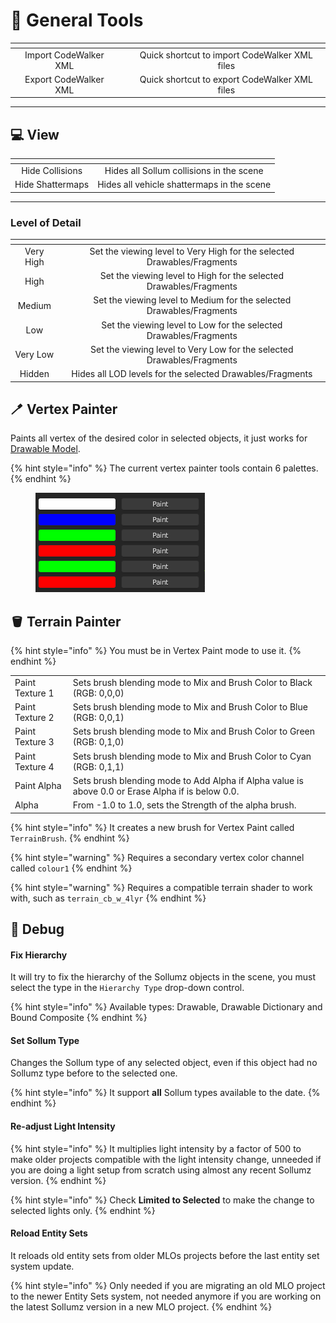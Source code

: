 # 🔧 General Tools

<table data-view="cards"><thead><tr><th align="center"></th><th align="center"></th><th align="center"></th></tr></thead><tbody><tr><td align="center">Import CodeWalker XML</td><td align="center"></td><td align="center">Quick shortcut to import CodeWalker XML files</td></tr><tr><td align="center">Export CodeWalker XML</td><td align="center"></td><td align="center">Quick shortcut to export CodeWalker XML files</td></tr></tbody></table>

***

## 💻 View

<table data-view="cards"><thead><tr><th align="center"></th><th align="center"></th></tr></thead><tbody><tr><td align="center">Hide Collisions</td><td align="center">Hides all Sollum collisions in the scene</td></tr><tr><td align="center">Hide Shattermaps</td><td align="center">Hides all vehicle shattermaps in the scene</td></tr></tbody></table>

***

### Level of Detail

<table data-view="cards"><thead><tr><th align="center"></th><th align="center"></th></tr></thead><tbody><tr><td align="center">Very High</td><td align="center">Set the viewing level to Very High for the selected Drawables/Fragments</td></tr><tr><td align="center">High</td><td align="center">Set the viewing level to High for the selected Drawables/Fragments</td></tr><tr><td align="center">Medium</td><td align="center">Set the viewing level to Medium for the selected Drawables/Fragments</td></tr><tr><td align="center">Low</td><td align="center">Set the viewing level to Low for the selected Drawables/Fragments</td></tr><tr><td align="center">Very Low</td><td align="center">Set the viewing level to Very Low for the selected Drawables/Fragments</td></tr><tr><td align="center">Hidden</td><td align="center">Hides all LOD levels for the selected Drawables/Fragments</td></tr></tbody></table>

## 🪥 Vertex Painter

Paints all vertex of the desired color in selected objects, it just works for [Drawable Model](../sollum-objects/drawable-model.md).

{% hint style="info" %}
The current vertex painter tools contain 6 palettes.
{% endhint %}

<figure><img src="../../.gitbook/assets/image (6).png" alt=""><figcaption></figcaption></figure>

## 🪣  Terrain Painter

{% hint style="info" %}
You must be in Vertex Paint mode to use it.
{% endhint %}

|                 |                                                                                                   |
| --------------- | ------------------------------------------------------------------------------------------------- |
| Paint Texture 1 | Sets brush blending mode to Mix and Brush Color to Black (RGB: 0,0,0)                             |
| Paint Texture 2 | Sets brush blending mode to Mix and Brush Color to Blue (RGB: 0,0,1)                              |
| Paint Texture 3 | Sets brush blending mode to Mix and Brush Color to Green (RGB: 0,1,0)                             |
| Paint Texture 4 | Sets brush blending mode to Mix and Brush Color to Cyan (RGB: 0,1,1)                              |
| Paint Alpha     | Sets brush blending mode to Add Alpha if Alpha value is above 0.0 or Erase Alpha if is below 0.0. |
| Alpha           | From -1.0 to 1.0, sets the Strength of the alpha brush.                                           |

{% hint style="info" %}
It creates a new brush for Vertex Paint called `TerrainBrush`.
{% endhint %}

{% hint style="warning" %}
Requires a secondary vertex color channel called `colour1`
{% endhint %}

{% hint style="warning" %}
Requires a compatible terrain shader to work with, such as `terrain_cb_w_4lyr`
{% endhint %}

## 🐛 Debug

#### Fix Hierarchy

It will try to fix the hierarchy of the Sollumz objects in the scene, you must select the type in the `Hierarchy Type` drop-down control.

{% hint style="info" %}
Available types: Drawable, Drawable Dictionary and Bound Composite
{% endhint %}

#### Set Sollum Type

Changes the Sollum type of any selected object, even if this object had no Sollumz type before to the selected one.

{% hint style="info" %}
It support **all** Sollum types available to the date.
{% endhint %}

#### Re-adjust Light Intensity

{% hint style="info" %}
It multiplies light intensity by a factor of 500 to make older projects compatible with the light intensity change, unneeded if you are doing a light setup from scratch using almost any recent Sollumz version.
{% endhint %}

{% hint style="info" %}
Check **Limited to Selected** to make the change to selected lights only.
{% endhint %}

#### Reload Entity Sets

It reloads old entity sets from older MLOs projects before the last entity set system update.

{% hint style="info" %}
Only needed if you are migrating an old MLO project to the newer Entity Sets system, not needed anymore if you are working on the latest Sollumz version in a new MLO project.
{% endhint %}
